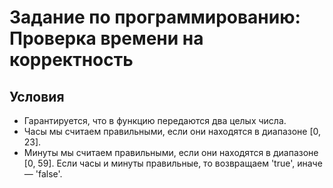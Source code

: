 # Задание по программированию: Проверка времени на корректность
## Условия
- Гарантируется, что в функцию передаются два целых числа.
- Часы мы считаем правильными, если они находятся в диапазоне [0, 23].
- Минуты мы считаем правильными, если они находятся в диапазоне [0, 59]. Если часы и минуты правильные, то возвращаем 'true', иначе — 'false'.
